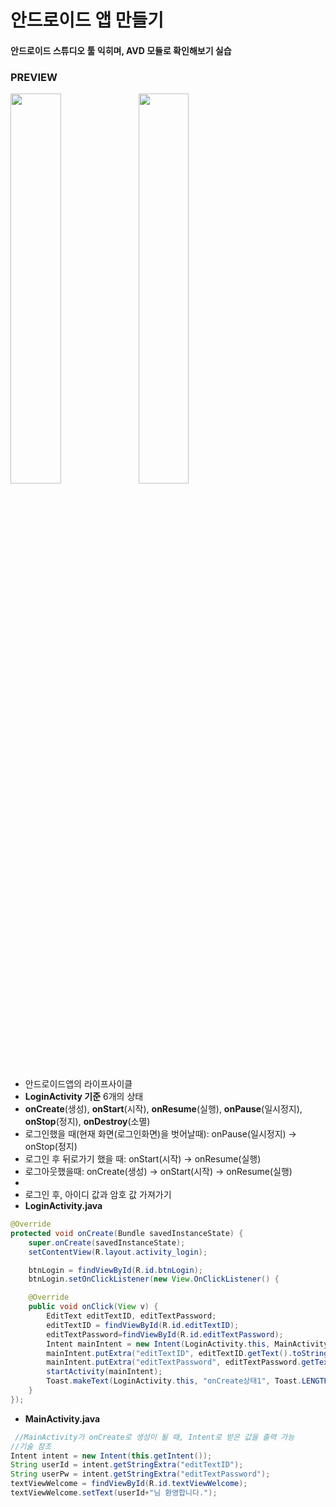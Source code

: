 # 안드로이드 앱 만들기
#### 안드로이드 스튜디오 툴 익히며, AVD 모듈로 확인해보기 실습

### PREVIEW
<img align="left" width="40%;" src="https://user-images.githubusercontent.com/63999784/110773931-9d473580-82a0-11eb-9778-2fb732bbba15.PNG"> 
<img width="40%;" src="https://user-images.githubusercontent.com/63999784/110773967-a3d5ad00-82a0-11eb-9ed1-9a4b5e7cfdb8.PNG">

- 안드로이드앱의 라이프사이클
- <b>LoginActivity 기준</b> 6개의 상태
- <b>onCreate</b>(생성), <b>onStart</b>(시작), <b>onResume</b>(실행), <b>onPause</b>(일시정지), <b>onStop</b>(정지), <b>onDestroy</b>(소멸)
- 로그인했을 때(현재 화면(로그인화면)을 벗어날때): onPause(일시정지) -> onStop(정지)
- 로그인 후 뒤로가기 했을 때: onStart(시작) -> onResume(실행)
- 로그아웃했을때: onCreate(생성) -> onStart(시작) -> onResume(실행)
- 
- 로그인 후, 아이디 값과 암호 값 가져가기
- <b>LoginActivity.java</b>

```java
@Override
protected void onCreate(Bundle savedInstanceState) {
    super.onCreate(savedInstanceState);
    setContentView(R.layout.activity_login);

    btnLogin = findViewById(R.id.btnLogin);
    btnLogin.setOnClickListener(new View.OnClickListener() {

    @Override
    public void onClick(View v) {
        EditText editTextID, editTextPassword;
        editTextID = findViewById(R.id.editTextID);
        editTextPassword=findViewById(R.id.editTextPassword);
        Intent mainIntent = new Intent(LoginActivity.this, MainActivity.class);
        mainIntent.putExtra("editTextID", editTextID.getText().toString()); //아이디
        mainIntent.putExtra("editTextPassword", editTextPassword.getText().toString()); //암호
        startActivity(mainIntent);
        Toast.makeText(LoginActivity.this, "onCreate상태1", Toast.LENGTH_LONG).show();
    }
});
```
- <b>MainActivity.java</b>

```java
 //MainActivity가 onCreate로 생성이 될 때, Intent로 받은 값을 출력 가능
//기술 참조
Intent intent = new Intent(this.getIntent());
String userId = intent.getStringExtra("editTextID");
String userPw = intent.getStringExtra("editTextPassword");
textViewWelcome = findViewById(R.id.textViewWelcome);
textViewWelcome.setText(userId+"님 환영합니다.");
```
